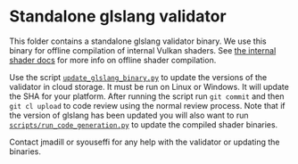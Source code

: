 # Standalone glslang validator

This folder contains a standalone glslang validator binary. We use this binary
for offline compilation of internal Vulkan shaders. See
[the internal shader docs](../../src/libANGLE/renderer/vulkan/shaders/README.md)
for more info on offline shader compilation.

Use the script [`update_glslang_binary.py`](update_glslang_binary.py) to update the versions of the
validator in cloud storage. It must be run on Linux or Windows. It will update
the SHA for your platform. After running the script run `git commit` and then
`git cl upload` to code review using the normal review process. Note that if
the version of glslang has been updated you will also want to run
[`scripts/run_code_generation.py`]('../../scripts/run_code_generation.py') to update the compiled shader binaries.

Contact jmadill or syouseffi for any help with the validator or updating the binaries.
